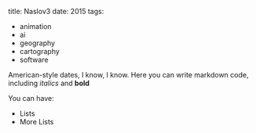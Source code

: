 title: Naslov3
date: 2015
tags: 
- animation
- ai
- geography
- cartography
- software

American-style dates, I know, I know. Here you can write markdown code, including *italics* and **bold**

You can have:
* Lists
* More Lists